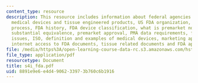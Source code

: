 ```yaml
---
content_type: resource
description: This resource includes information about federal agencies that regulate
  medical devices and tissue engineered products, US FDA organization, FDA approval
  process, FDA history, FDA device classification, what is premarket notification,
  substantial equivalence, premarket approval, PMA data requirements, federal regulatory
  issues, ISO, definition and examples of medical devices, marketing applications,
  internet access to FDA documents, tissue related documents and FDA approval process.
file: /media/https%3A/open-learning-course-data-rc.s3.amazonaws.com/hst-535-principles-and-practice-of-tissue-engineering-fall-2004/8891e9e6e4d4906233973b760c6b1916_s4i_fda.pdf
file_type: application/pdf
resourcetype: Document
title: s4i_fda.pdf
uid: 8891e9e6-e4d4-9062-3397-3b760c6b1916
---
```

